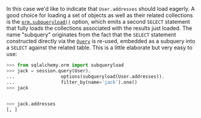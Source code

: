 In this case we'd like to indicate that `User.addresses` should load eagerly. A good choice for loading a set of objects as well as their related collections is the [`orm.subqueryload()`](http://docs.sqlalchemy.org/loading_relationships.html#sqlalchemy.orm.subqueryload "sqlalchemy.orm.subqueryload") option, which emits a second `SELECT` statement that fully loads the collections associated with the results just loaded. The name "subquery" originates from the fact that the `SELECT` statement constructed directly via the [`Query`](http://docs.sqlalchemy.org/query.html#sqlalchemy.orm.query.Query "sqlalchemy.orm.query.Query") is re-used, embedded as a subquery into a `SELECT` against the related table. This is a little elaborate but very easy to use:
    
```python    
>>> from sqlalchemy.orm import subqueryload
>>> jack = session.query(User).
...                 options(subqueryload(User.addresses)).
...                 filter_by(name='jack').one()
>>> jack


>>> jack.addresses
[, ]
```
